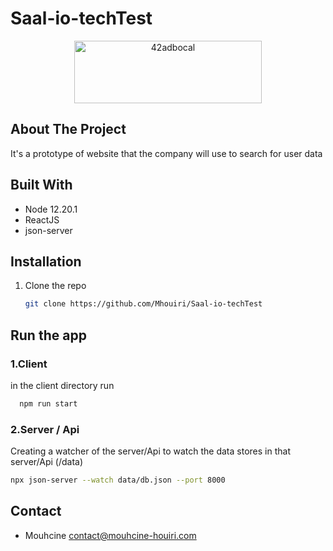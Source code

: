 # Saal-io-techTest
<div align="center">
	<img src="./client/src/Components/LoginPage/assets/companiesLogo.png" alt="42adbocal" width="300" height="100">
</div>

<!-- ABOUT THE PROJECT -->
## About The Project

<p>It's a prototype of website that the company will use to search for user data 
</p>

## Built With

* Node 12.20.1
* ReactJS
* json-server


## Installation

1. Clone the repo
   ```sh
   git clone https://github.com/Mhouiri/Saal-io-techTest
   ```

## Run the app 
### 1.Client 
 in the client directory run
 ```sh
   npm run start
   ```
### 2.Server / Api
  Creating a watcher of the server/Api  to watch the data stores in that server/Api (/data)
 ```sh 
npx json-server --watch data/db.json --port 8000
```
   
   
 <!-- CONTACT -->
## Contact
- Mouhcine <contact@mouhcine-houiri.com>

